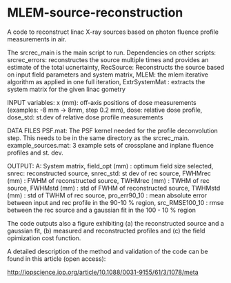 # MLEM-source-reconstruction

A code to reconstruct linac X-ray sources based on photon fluence profile measurements in air. 

The srcrec_main is the main script to run. Dependencies on other scripts: 
srcrec_errors: reconstructes the source multiple times and provides an estimate of the total ucnertainty,
RecSource: Reconstructs the source based on input field parameters and system matrix,
MLEM: the mlem iterative algorithm as applied in one full iteration,
ExtrSystemMat : extracts the system matrix for the given linac gometry

INPUT variables: x (mm): off-axis positions of dose measurements (examples: -8 mm -> 8mm, step 0.2 mm), dose: relative dose profile,
dose_std: st.dev of relative dose profile measurements

DATA FILES
PSF.mat: The PSF kernel needed for the profile deconvolution step. This needs to be in the same directory as the srcrec_main.
example_sources.mat: 3 example sets of crossplane and inplane fluence profiles and st. dev. 

OUTPUT: A: System matrix, field_opt (mm) : optimum field size selected, 
snrec: reconstructed source, snrec_std: st dev of rec source,
FWHMrec (mm) : FWHM of reconstructed source, TWHMrec (mm) : TWHM of rec source, 
FWHMstd (mm) : std of FWHM of reconstructed source, TWHMstd (mm) : std of TWHM of rec source, 
pro_err90_10 : mean absolute error between input and rec profile in the 90-10 % region, 
src_RMSE100_10 : rmse between the rec source and a gaussian fit in the 100 - 10 % region

The code outputs also a figure exhibiting (a) the reconstructed source and a gaussian fit, 
(b) measured and reconstructed profiles and (c) the field opimization cost function. 

A detailed description of the method and validation of the code can be found in this article (open access): 

http://iopscience.iop.org/article/10.1088/0031-9155/61/3/1078/meta
